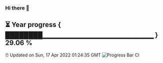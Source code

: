 ### Hi there 👋
⏳ Year progress { ████████▁▁▁▁▁▁▁▁▁▁▁▁▁▁▁▁▁▁▁▁▁▁ } 29.06 %
---
⏰ Updated on Sun, 17 Apr 2022 01:24:35 GMT
![Progress Bar CI](https://github.com/liununu/liununu/workflows/Progress%20Bar%20CI/badge.svg)
